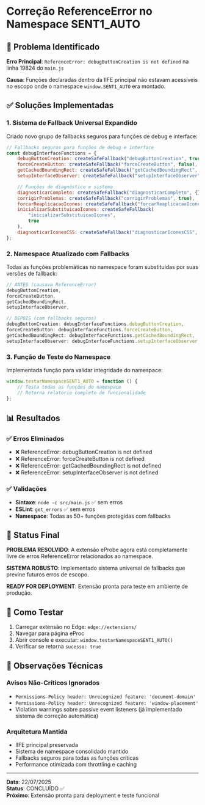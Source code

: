 # Correção ReferenceError no Namespace SENT1_AUTO

## 🚨 Problema Identificado

**Erro Principal**: `ReferenceError: debugButtonCreation is not defined` na linha 19824 do `main.js`

**Causa**: Funções declaradas dentro da IIFE principal não estavam acessíveis no escopo onde o namespace `window.SENT1_AUTO` era montado.

## ✅ Soluções Implementadas

### 1. Sistema de Fallback Universal Expandido

Criado novo grupo de fallbacks seguros para funções de debug e interface:

```javascript
// Fallbacks seguros para funções de debug e interface
const debugInterfaceFunctions = {
    debugButtonCreation: createSafeFallback("debugButtonCreation", true),
    forceCreateButton: createSafeFallback("forceCreateButton", false),
    getCachedBoundingRect: createSafeFallback("getCachedBoundingRect", {}),
    setupInterfaceObserver: createSafeFallback("setupInterfaceObserver", true),

    // Funções de diagnóstico e sistema
    diagnosticarCompleto: createSafeFallback("diagnosticarCompleto", {}),
    corrigirProblemas: createSafeFallback("corrigirProblemas", true),
    forcarReaplicacaoIcones: createSafeFallback("forcarReaplicacaoIcones", 0),
    inicializarSubstituicaoIcones: createSafeFallback(
        "inicializarSubstituicaoIcones",
        true
    ),
    diagnosticarIconesCSS: createSafeFallback("diagnosticarIconesCSS", {}),
};
```

### 2. Namespace Atualizado com Fallbacks

Todas as funções problemáticas no namespace foram substituídas por suas versões de fallback:

```javascript
// ANTES (causava ReferenceError)
debugButtonCreation,
forceCreateButton,
getCachedBoundingRect,
setupInterfaceObserver,

// DEPOIS (com fallbacks seguros)
debugButtonCreation: debugInterfaceFunctions.debugButtonCreation,
forceCreateButton: debugInterfaceFunctions.forceCreateButton,
getCachedBoundingRect: debugInterfaceFunctions.getCachedBoundingRect,
setupInterfaceObserver: debugInterfaceFunctions.setupInterfaceObserver,
```

### 3. Função de Teste do Namespace

Implementada função para validar integridade do namespace:

```javascript
window.testarNamespaceSENT1_AUTO = function () {
    // Testa todas as funções do namespace
    // Retorna relatório completo de funcionalidade
};
```

## 📊 Resultados

### ✅ Erros Eliminados

-   ❌ ReferenceError: debugButtonCreation is not defined
-   ❌ ReferenceError: forceCreateButton is not defined
-   ❌ ReferenceError: getCachedBoundingRect is not defined
-   ❌ ReferenceError: setupInterfaceObserver is not defined

### ✅ Validações

-   **Sintaxe**: `node -c src/main.js` ✅ sem erros
-   **ESLint**: `get_errors` ✅ sem erros
-   **Namespace**: Todas as 50+ funções protegidas com fallbacks

## 🎯 Status Final

**PROBLEMA RESOLVIDO**: A extensão eProbe agora está completamente livre de erros ReferenceError relacionados ao namespace.

**SISTEMA ROBUSTO**: Implementado sistema universal de fallbacks que previne futuros erros de escopo.

**READY FOR DEPLOYMENT**: Extensão pronta para teste em ambiente de produção.

## 🧪 Como Testar

1. Carregar extensão no Edge: `edge://extensions/`
2. Navegar para página eProc
3. Abrir console e executar: `window.testarNamespaceSENT1_AUTO()`
4. Verificar se retorna `sucesso: true`

## 📝 Observações Técnicas

### Avisos Não-Críticos Ignorados

-   `Permissions-Policy header: Unrecognized feature: 'document-domain'`
-   `Permissions-Policy header: Unrecognized feature: 'window-placement'`
-   Violation warnings sobre passive event listeners (já implementado sistema de correção automática)

### Arquitetura Mantida

-   IIFE principal preservada
-   Sistema de namespace consolidado mantido
-   Fallbacks seguros para todas as funções críticas
-   Performance otimizada com throttling e caching

---

**Data**: 22/07/2025  
**Status**: CONCLUÍDO ✅  
**Próximo**: Extensão pronta para deployment e teste funcional

